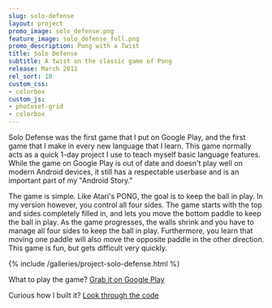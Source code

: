 ```yaml
---
slug: solo-defense
layout: project
promo_image: solo_defense.png
feature_image: solo_defense_full.png
promo_description: Pong with a Twist
title: Solo Defense
subtitle: A twist on the classic game of Pong
release: March 2011
rel_sort: 10
custom_css:
- colorbox
custom_js:
- photoset-grid
- colorbox
---
```

Solo Defense was the first game that I put on Google Play, and the first game that I make in
every new language that I learn. This game normally acts as a quick 1-day project I use to
teach myself basic language features. While the game on Google Play is out of date and doesn't
play well on modern Android devices, it still has a respectable userbase and is an important
part of my "Android Story."

The game is simple.  Like Atari's PONG, the goal is to keep the ball in
play.  In my version however, you control all four sides.  The game
starts with the top and sides completely filled in, and lets you move
the bottom paddle to keep the ball in play.  As the game progresses, the
walls shrink and you have to manage all four sides to keep the ball in
play. Furthermore, you learn that moving one paddle will also move the
opposite paddle in the other direction.  This game is fun, but gets
difficult very quickly.

{% include /galleries/project-solo-defense.html %}

What to play the game? [Grab it on Google Play](https://play.google.com/store/apps/details?id=com.petronicarts.solodefense)

Curious how I built it? [Look through the code](https://github.com/Tornquist/Solo_Defense)
